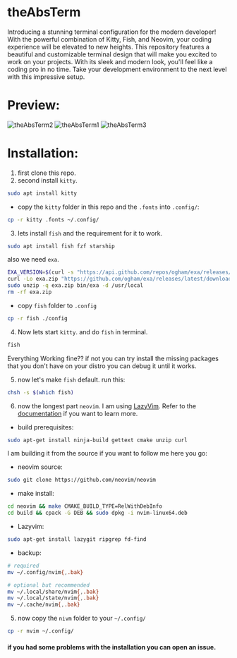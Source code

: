 # theAbsTerm
Introducing a stunning terminal configuration for the modern developer! With the powerful combination of Kitty, Fish, and Neovim, your coding experience will be elevated to new heights. This repository features a beautiful and customizable terminal design that will make you excited to work on your projects. With its sleek and modern look, you'll feel like a coding pro in no time. Take your development environment to the next level with this impressive setup.

# Preview:
![theAbsTerm2](https://github.com/hamzahdili2001/theAbsTerm/assets/61630679/bf496500-5f2b-4546-b937-977766ec9922)
![theAbsTerm1](https://github.com/hamzahdili2001/theAbsTerm/assets/61630679/367bdd31-5a1d-49bf-ba92-cba71c10cc86)
![theAbsTerm3](https://github.com/hamzahdili2001/theAbsTerm/assets/61630679/c2126346-e7ef-42dd-bcaa-f38ef2b94e0f)

# Installation:
1. first clone this repo.
2. second install `kitty`.
```bash
sudo apt install kitty
```
- copy the `kitty` folder in this repo and the `.fonts` into `.config/`:
```bash
cp -r kitty .fonts ~/.config/
```

3. lets install `fish` and the requirement for it to work.
```bash
sudo apt install fish fzf starship
```
also we need `exa`.
```bash
EXA_VERSION=$(curl -s "https://api.github.com/repos/ogham/exa/releases/latest" | grep -Po '"tag_name": "v\K[0-9.]+')
curl -Lo exa.zip "https://github.com/ogham/exa/releases/latest/download/exa-linux-x86_64-v${EXA_VERSION}.zip"
sudo unzip -q exa.zip bin/exa -d /usr/local
rm -rf exa.zip
```
- copy `fish` folder to `.config`
```bash
cp -r fish ./config
```
4. Now lets start `kitty`. and do `fish` in terminal.
```bash
fish
```
Everything Working fine??
if not you can try install the missing packages that you don't have on your
distro you can debug it until it works.

5. now let's make `fish` default.
run this:
```bash
chsh -s $(which fish)
```

6. now the longest part `neovim`.
I am using [LazyVim](https://github.com/LazyVim/LazyVim).
Refer to the [documentation](https://lazyvim.github.io/installation) if you want to learn more.


- build prerequisites:
```bash
sudo apt-get install ninja-build gettext cmake unzip curl
```

I am building it from the source if you want to follow me here you go:
- neovim source:
```bash
sudo git clone https://github.com/neovim/neovim
```
- make install:
```bash
cd neovim && make CMAKE_BUILD_TYPE=RelWithDebInfo
cd build && cpack -G DEB && sudo dpkg -i nvim-linux64.deb
```

- Lazyvim:
```bash
sudo apt-get install lazygit ripgrep fd-find
```
- backup:
```bash
# required
mv ~/.config/nvim{,.bak}

# optional but recommended
mv ~/.local/share/nvim{,.bak}
mv ~/.local/state/nvim{,.bak}
mv ~/.cache/nvim{,.bak}
```

5. now copy the `nivm` folder to your `~/.config/`
```bash
cp -r nvim ~/.config/
```

#### if you had some problems with the installation you can open an issue.
